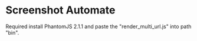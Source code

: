 # Screenshot Automate

<p>Required install PhantomJS 2.1.1 and paste the "render_multi_url.js" into path "bin".</p>